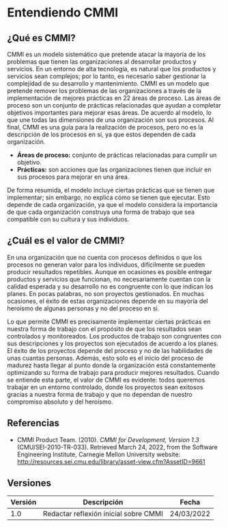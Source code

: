 # Entendiendo CMMI

## ¿Qué es CMMI?

CMMI es un modelo sistemático que pretende atacar la mayoría de los problemas que tienen las organizaciones al desarrollar productos y servicios. En un entorno de alta tecnología, es natural que los productos y servicios sean complejos; por lo tanto, es necesario saber gestionar la complejidad de su desarrollo y mantenimiento. CMMI es un modelo que pretende remover los problemas de las organizaciones a través de la implementación de mejores prácticas en 22 áreas de proceso. Las áreas de proceso son un conjunto de prácticas relacionadas que ayudan a completar objetivos importantes para mejorar esas áreas. De acuerdo al modelo, lo que une todas las dimensiones de una organización son sus procesos. Al final, CMMI es una guía para la realización de procesos, pero no es la descripción de los procesos en sí, ya que estos dependen de cada organización.

- **Áreas de proceso:** conjunto de prácticas relacionadas para cumplir un objetivo.
- **Prácticas:** son acciones que las organizaciones tienen que incluir en sus procesos para mejorar en una área.

De forma resumida, el modelo incluye ciertas prácticas que se tienen que implementar; sin embargo, no explica cómo se tienen que ejecutar. Esto depende de cada organización, ya que el modelo considera la importancia de que cada organización construya una forma de trabajo que sea compatible con su cultura y sus individuos.

## ¿Cuál es el valor de CMMI?

En una organización que no cuenta con procesos definidos o que los procesos no generan valor para los individuos, difícilmente se pueden producir resultados repetibles. Aunque en ocasiones es posible entregar productos y servicios que funcionan, no necesariamente cuentan con la calidad esperada y su desarrollo no es congruente con lo que indican los planes. En pocas palabras, no son proyectos gestionados. En muchas ocasiones, el éxito de estas organizaciones depende en su mayoría del heroísmo de algunas personas y no del proceso en sí.

Lo que permite CMMI es precisamente implementar ciertas prácticas en nuestra forma de trabajo con el propósito de que los resultados sean controlados y monitoreados. Los productos de trabajo son congruentes con sus descripciones y los proyectos son ejecutados de acuerdo a los planes. El éxito de los proyectos depende del proceso y no de las habilidades de unas cuantas personas. Además, esto solo es el inicio del proceso de madurez hasta llegar al punto donde la organización está constantemente optimizando su forma de trabajo para producir mejores resultados.  Cuando se entiende esta parte, el valor de CMMI es evidente: todos queremos trabajar en un entorno controlado, donde los proyectos sean exitosos gracias a nuestra forma de trabajo y que no dependan de nuestro compromiso absoluto y del heroísmo.

## Referencias

- CMMI Product Team. (2010). *CMMI for Development, Version 1.3* (CMU/SEI-2010-TR-033). Retrieved March 24, 2022, from the Software Engineering Institute, Carnegie Mellon University website: http://resources.sei.cmu.edu/library/asset-view.cfm?AssetID=9661

## Versiones

| Versión | Descripción                           | Fecha      |
| ------- | ------------------------------------- | ---------- |
| 1.0     | Redactar reflexión inicial sobre CMMI | 24/03/2022 |
